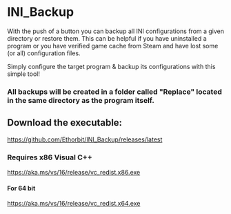 # INI_Backup
With the push of a button you can backup all INI configurations from a given directory or restore them. 
This can be helpful if you have uninstalled a program or you have verified game cache from Steam and have lost some (or all) configuration files. 

Simply configure the target program & backup its configurations with this simple tool!

### All backups will be created in a folder called "Replace" located in the same directory as the program itself.

## Download the executable:
https://github.com/Ethorbit/INI_Backup/releases/latest

### Requires x86 Visual C++
https://aka.ms/vs/16/release/vc_redist.x86.exe

#### For 64 bit
https://aka.ms/vs/16/release/vc_redist.x64.exe
